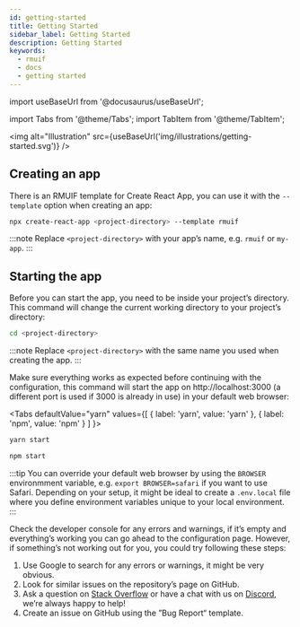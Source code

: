```yaml
---
id: getting-started
title: Getting Started
sidebar_label: Getting Started
description: Getting Started
keywords:
  - rmuif
  - docs
  - getting started
---
```


import useBaseUrl from '@docusaurus/useBaseUrl';

import Tabs from '@theme/Tabs';
import TabItem from '@theme/TabItem';

<img alt="Illustration" src={useBaseUrl('img/illustrations/getting-started.svg')} />

## Creating an app

There is an RMUIF template for Create React App, you can use it with the `--template` option when creating an app:

```sh
npx create-react-app <project-directory> --template rmuif
```

:::note
Replace `<project-directory>` with your app’s name, e.g. `rmuif` or `my-app`.
:::

## Starting the app

Before you can start the app, you need to be inside your project’s directory. This command will change the current working directory to your project’s directory:

```sh
cd <project-directory>
```

:::note
Replace `<project-directory>` with the same name you used when creating the app.
:::

Make sure everything works as expected before continuing with the configuration, this command will start the app on http://localhost:3000 (a different port is used if 3000 is already in use) in your default web browser:

<Tabs
defaultValue="yarn"
values={[
{ label: 'yarn', value: 'yarn' },
{ label: 'npm', value: 'npm' }
]
}>
<TabItem value="yarn">

```sh
yarn start
```

</TabItem>
<TabItem value="npm">

```sh
npm start
```

</TabItem>
</Tabs>

:::tip
You can override your default web browser by using the `BROWSER` environmment variable, e.g. `export BROWSER=safari` if you want to use Safari. Depending on your setup, it might be ideal to create a `.env.local` file where you define environment variables unique to your local environment.
:::

Check the developer console for any errors and warnings, if it’s empty and everything’s working you can go ahead to the configuration page. However, if something’s not working out for you, you could try following these steps:

1. Use Google to search for any errors or warnings, it might be very obvious.
2. Look for similar issues on the repository’s page on GitHub.
3. Ask a question on [Stack Overflow](https://stackoverflow.com/questions/tagged/rmuif) or have a chat with us on [Discord](https://discord.gg/5Ann5C3), we’re always happy to help!
4. Create an issue on GitHub using the ”Bug Report“ template.

